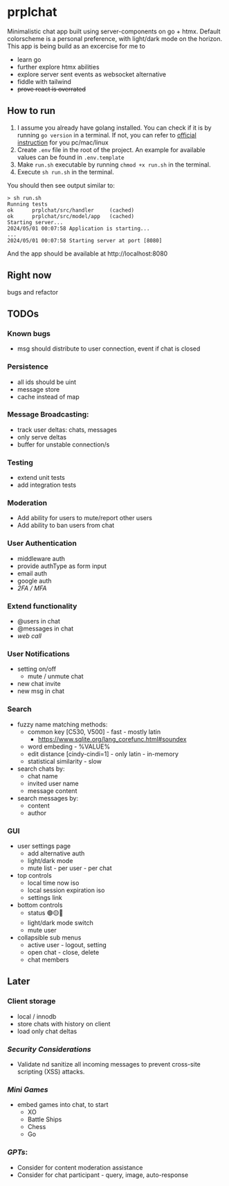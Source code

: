 # prplchat

Minimalistic chat app built using server-components on go + htmx.
Default colorscheme is a personal preference, with light/dark mode on the horizon.
This app is being build as an excercise for me to 
- learn go
- further explore htmx abilities
- explore server sent events as websocket alternative
- fiddle with tailwind
- <s>prove react is overrated</s>

## How to run

1. I assume you already have golang installed.
    You can check if it is by running `go version` in a terminal.
    If not, you can refer to [official instruction](https://go.dev/doc/install) for you pc/mac/linux
2. Create `.env` file in the root of the project.
    An example for available values can be found in `.env.template`
3. Make `run.sh` executable by running `chmod +x run.sh` in the terminal.
4. Execute `sh run.sh` in the terminal.

You should then see output similar to:
```
> sh run.sh
Running tests
ok      prplchat/src/handler     (cached)
ok      prplchat/src/model/app   (cached)
Starting server...
2024/05/01 00:07:58 Application is starting...
...
2024/05/01 00:07:58 Starting server at port [8080]
```
And the app should be available at http://localhost:8080

## Right now
bugs and refactor

## TODOs

### Known bugs
- msg should distribute to user connection, event if chat is closed

### Persistence
- all ids should be uint
- message store
- cache instead of map

### Message Broadcasting: 
- track user deltas: chats, messages
- only serve deltas
- buffer for unstable connection/s

### Testing
- extend unit tests
- add integration tests

### Moderation
- Add ability for users to mute/report other users
- Add ability to ban users from chat

### User Authentication
- middleware auth
- provide authType as form input
- email auth
- google auth
- *2FA / MFA*

### Extend functionality
- @users in chat
- @messages in chat
- *web call*

### User Notifications
- setting on/off
    - mute / unmute chat
- new chat invite
- new msg in chat

### Search
- fuzzy name matching methods:
    - common key [C530, V500] - fast - mostly latin
        - https://www.sqlite.org/lang_corefunc.html#soundex
    - word embeding - %VALUE%
    - edit distance [cindy-cindi=1] - only latin - in-memory
    - statistical similarity - slow
- search chats by: 
    - chat name
    - invited user name
    - message content
- search messages by:
    - content
    - author

### GUI
- user settings page
    * add alternative auth
    * light/dark mode
    * mute list - per user - per chat
- top controls
    * local time now iso
    * local session expiration iso
    * settings link
- bottom controls
    * status 🟢🟡🔴
    * light/dark mode switch
    * mute user
- collapsible sub menus
    * active user - logout, setting
    * open chat - close, delete
    * chat members

## Later

### Client storage
- local / innodb
- store chats with history on client
- load only chat deltas

### *Security Considerations*
- Validate nd sanitize all incoming messages to prevent cross-site scripting (XSS) attacks.

### *Mini Games*
- embed games into chat, to start
    - XO
    - Battle Ships
    - Chess
    - Go

### *GPTs*:
- Consider for content moderation assistance
- Consider for chat participant - query, image, auto-response
